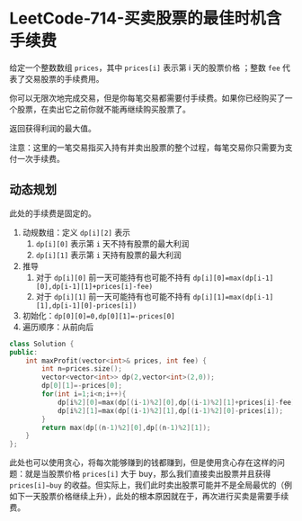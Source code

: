 # LeetCode-714-买卖股票的最佳时机含手续费

给定一个整数数组 `prices`，其中 `prices[i]` 表示第 i 天的股票价格 ；整数 `fee` 代表了交易股票的手续费用。

你可以无限次地完成交易，但是你每笔交易都需要付手续费。如果你已经购买了一个股票，在卖出它之前你就不能再继续购买股票了。

返回获得利润的最大值。

注意：这里的一笔交易指买入持有并卖出股票的整个过程，每笔交易你只需要为支付一次手续费。

## 动态规划

此处的手续费是固定的。

1. 动规数组：定义 `dp[i][2]` 表示
   1. `dp[i][0]` 表示第 `i` 天不持有股票的最大利润
   2. `dp[i][1]` 表示第 `i` 天持有股票的最大利润
2. 推导
   1. 对于 `dp[i][0]` 前一天可能持有也可能不持有 `dp[i][0]=max(dp[i-1][0],dp[i-1][1]+prices[i]-fee)`
   2. 对于 `dp[i][1]` 前一天可能持有也可能不持有 `dp[i][1]=max(dp[i-1][1],dp[i-1][0]-prices[i])`
3. 初始化：`dp[0][0]=0,dp[0][1]=-prices[0]`
4. 遍历顺序：从前向后

```C++
class Solution {
public:
    int maxProfit(vector<int>& prices, int fee) {
        int n=prices.size();
        vector<vector<int>> dp(2,vector<int>(2,0));
        dp[0][1]=-prices[0];
        for(int i=1;i<n;i++){
            dp[i%2][0]=max(dp[(i-1)%2][0],dp[(i-1)%2][1]+prices[i]-fee);
            dp[i%2][1]=max(dp[(i-1)%2][1],dp[(i-1)%2][0]-prices[i]);
        }
        return max(dp[(n-1)%2][0],dp[(n-1)%2][1]);
    }
};
```

此处也可以使用贪心，将每次能够赚到的钱都赚到，但是使用贪心存在这样的问题：就是当股票价格 `prices[i]` 大于 buy，那么我们直接卖出股票并且获得 `prices[i]−buy` 的收益。但实际上，我们此时卖出股票可能并不是全局最优的（例如下一天股票价格继续上升），此处的根本原因就在于，再次进行买卖是需要手续费。

